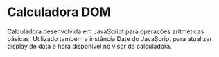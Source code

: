 # Calculadora DOM

Calculadora desenvolvida em JavaScript para operações aritméticas básicas. Utilizado também a instância Date do JavaScript para atualizar display de data e hora disponível no visor da calculadora.
